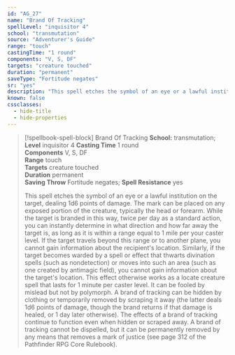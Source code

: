 ```yaml
---
id: "AG_27"
name: "Brand Of Tracking"
spellLevel: "inquisitor 4"
school: "transmutation"
source: "Adventurer's Guide"
range: "touch"
castingTime: "1 round"
components: "V, S, DF"
targets: "creature touched"
duration: "permanent"
saveType: "Fortitude negates"
sr: "yes"
description: "This spell etches the symbol of an eye or a lawful institution on the target, dealing 1d6 points of damage. The mark can be placed on any exposed portion of the creature, typically the head or forearm. While the target is branded in this way, twice per day as a standard action, you can instantly determine in what direction and how far away the target is, as long as it is within a range equal to 1 mile per your caster level. If the target travels beyond this range or to another plane, you cannot gain information about the recipient's location. Similarly, if the target becomes warded by a spell or effect that thwarts divination spells (such as nondetection) or moves into such an area (such as one created by antimagic field), you cannot gain information about the target's location. This effect otherwise works as a locate creature spell that lasts for 1 minute per caster level. It can be fooled by mislead but not by polymorph. A brand of tracking can be hidden by clothing or temporarily removed by scraping it away (the latter deals 1d6 points of damage, though the brand returns if that damage is healed, or 1 day later otherwise). The effects of a brand of tracking continue to function even when hidden or scraped away. A brand of tracking cannot be dispelled, but it can be permanently removed by any means that removes a mark of justice (see page 312 of the Pathfinder RPG Core Rulebook)."
known: false
cssclasses:
  - hide-title
  - hide-properties
---
```


> [!spellbook-spell-block] Brand Of Tracking
> **School:** transmutation; **Level** inquisitor 4
> **Casting Time** 1 round  
> **Components** V, S, DF  
> **Range** touch  
> **Targets** creature touched  
> **Duration** permanent  
> **Saving Throw** Fortitude negates; **Spell Resistance** yes
> 
> This spell etches the symbol of an eye or a lawful institution on the target, dealing 1d6 points of damage. The mark can be placed on any exposed portion of the creature, typically the head or forearm. While the target is branded in this way, twice per day as a standard action, you can instantly determine in what direction and how far away the target is, as long as it is within a range equal to 1 mile per your caster level. If the target travels beyond this range or to another plane, you cannot gain information about the recipient's location. Similarly, if the target becomes warded by a spell or effect that thwarts divination spells (such as nondetection) or moves into such an area (such as one created by antimagic field), you cannot gain information about the target's location. This effect otherwise works as a locate creature spell that lasts for 1 minute per caster level. It can be fooled by mislead but not by polymorph. A brand of tracking can be hidden by clothing or temporarily removed by scraping it away (the latter deals 1d6 points of damage, though the brand returns if that damage is healed, or 1 day later otherwise). The effects of a brand of tracking continue to function even when hidden or scraped away. A brand of tracking cannot be dispelled, but it can be permanently removed by any means that removes a mark of justice (see page 312 of the Pathfinder RPG Core Rulebook).
